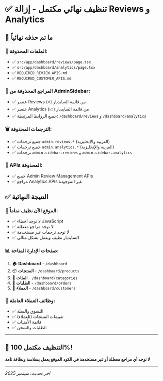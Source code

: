 # ✅ تنظيف نهائي مكتمل - إزالة Reviews و Analytics

## 🧹 ما تم حذفه نهائياً

### 📂 الملفات المحذوفة:
- ✅ `src/app/dashboard/reviews/page.tsx`
- ✅ `src/app/dashboard/analytics/page.tsx`
- ✅ `REQUIRED_REVIEW_APIS.md`
- ✅ `REQUIRED_CUSTOMER_APIS.md`

### 🔗 المراجع المحذوفة من AdminSidebar:
- ✅ عنصر Reviews (⭐) من قائمة السايدبار
- ✅ عنصر Analytics (📈) من قائمة السايدبار
- ✅ جميع الروابط المرتبطة: `/dashboard/reviews` و `/dashboard/analytics`

### 🗑️ الترجمات المحذوفة:
- ✅ جميع ترجمات `admin.reviews.*` (العربية والإنجليزية)
- ✅ جميع ترجمات `admin.analytics.*` (العربية والإنجليزية)
- ✅ ترجمات `admin.sidebar.reviews` و `admin.sidebar.analytics`

### 🔧 APIs المحذوفة:
- ✅ جميع Admin Review Management APIs
- ✅ مراجع Analytics APIs غير الموجودة

## ✅ النتيجة النهائية

### 🚀 الموقع الآن نظيف تماماً:
- ✅ لا توجد أخطاء JavaScript
- ✅ لا توجد مراجع معطلة
- ✅ لا توجد ترجمات غير مستخدمة
- ✅ السايدبار نظيف ويعمل بشكل مثالي

### 📊 صفحات الإدارة المتاحة:
1. 🏠 **Dashboard** - `/dashboard`
2. 📦 **المنتجات** - `/dashboard/products`
3. 📂 **الفئات** - `/dashboard/categories`
4. 🛒 **الطلبات** - `/dashboard/orders`
5. 👥 **العملاء** - `/dashboard/customers`

### 🔄 وظائف العملاء العاملة:
- ✅ التسوق والسلة
- ✅ تقييمات المنتجات (للعملاء)
- ✅ قائمة الأمنيات
- ✅ الطلبات والشحن

---

## 🎉 **التنظيف مكتمل 100%!**

**لا توجد أي مراجع معطلة أو غير مستخدمة في الكود**
**الموقع يعمل بسلاسة ونظافة تامة**

---

*آخر تحديث: سبتمبر 2025* 